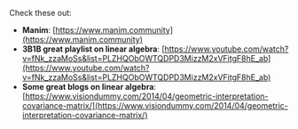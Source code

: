 Check these out:

- **Manim**: [https://www.manim.community](https://www.manim.community)
- **3B1B great playlist on linear algebra**: [https://www.youtube.com/watch?v=fNk_zzaMoSs&list=PLZHQObOWTQDPD3MizzM2xVFitgF8hE_ab](https://www.youtube.com/watch?v=fNk_zzaMoSs&list=PLZHQObOWTQDPD3MizzM2xVFitgF8hE_ab)
- **Some great blogs on linear algebra**: [https://www.visiondummy.com/2014/04/geometric-interpretation-covariance-matrix/](https://www.visiondummy.com/2014/04/geometric-interpretation-covariance-matrix/)
